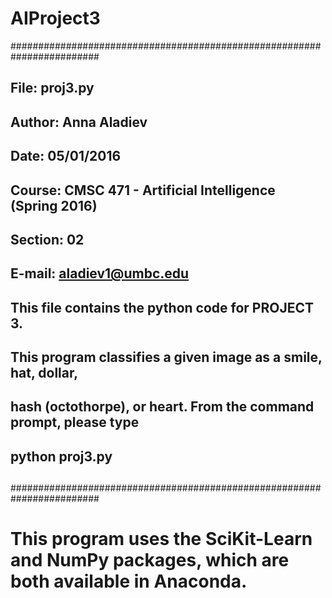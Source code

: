 # AIProject3

########################################################################
## File:    proj3.py                                                  ##
## Author:  Anna Aladiev                                              ## 
## Date:    05/01/2016                                                ##
## Course:  CMSC 471 - Artificial Intelligence (Spring 2016)          ##
## Section: 02                                                        ##
## E-mail:  aladiev1@umbc.edu                                         ## 
##                                                                    ##
##   This file contains the python code for PROJECT 3.                ##
## This program classifies a given image as a smile, hat, dollar,     ##                                                         
## hash (octothorpe), or heart. From the command prompt, please type  ##
## python proj3.py <filepath>                                        ##                                                                
##                                                                    ##                                                              
########################################################################

# This program uses the SciKit-Learn and NumPy packages, which are both available in Anaconda.
